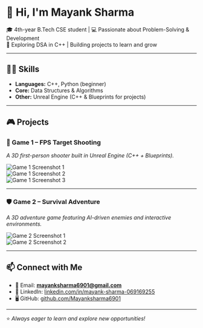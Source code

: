 # 👋 Hi, I'm Mayank Sharma  

🎓 4th-year B.Tech CSE student | 💻 Passionate about Problem-Solving & Development  
🚀 Exploring DSA in C++ | Building projects to learn and grow  

---

## 🧑‍💻 Skills
- **Languages:** C++, Python (beginner)  
- **Core:** Data Structures & Algorithms  
- **Other:** Unreal Engine (C++ & Blueprints for projects)  

---

## 🎮 Projects  

### 🎯 Game 1 – FPS Target Shooting  
*A 3D first-person shooter built in Unreal Engine (C++ + Blueprints).*  

![Game 1 Screenshot 1](https://github.com/Mayanksharma6901/Mayanksharma6901/assets/PLACEHOLDER1)  
![Game 1 Screenshot 2](https://github.com/Mayanksharma6901/Mayanksharma6901/assets/PLACEHOLDER2)  
![Game 1 Screenshot 3](https://github.com/Mayanksharma6901/Mayanksharma6901/assets/PLACEHOLDER3)  

---

### 🛡️ Game 2 – Survival Adventure  
*A 3D adventure game featuring AI-driven enemies and interactive environments.*  

![Game 2 Screenshot 1](https://github.com/Mayanksharma6901/Mayanksharma6901/assets/PLACEHOLDER4)  
![Game 2 Screenshot 2](https://github.com/Mayanksharma6901/Mayanksharma6901/assets/PLACEHOLDER5)  

---

## 📫 Connect with Me  
- 📧 Email: **mayanksharma6901@gmail.com**  
- 💼 LinkedIn: [linkedin.com/in/mayank-sharma-069169255](https://www.linkedin.com/in/mayank-sharma-069169255)  
- 🖥️ GitHub: [github.com/Mayanksharma6901](https://github.com/Mayanksharma6901)  

---
⭐ *Always eager to learn and explore new opportunities!*  
